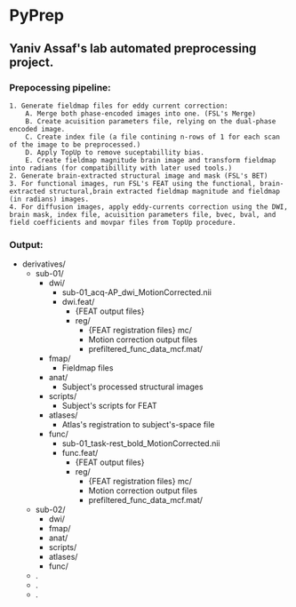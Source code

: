 # PyPrep
## Yaniv Assaf's lab automated preprocessing project.
### Prepocessing pipeline:
```
1. Generate fieldmap files for eddy current correction:
    A. Merge both phase-encoded images into one. (FSL's Merge)
    B. Create acuisition parameters file, relying on the dual-phase encoded image.
    C. Create index file (a file contining n-rows of 1 for each scan of the image to be preprocessed.)
    D. Apply TopUp to remove suceptabillity bias.
    E. Create fieldmap magnitude brain image and transform fieldmap into radians (for compatibillity with later used tools.)
2. Generate brain-extracted structural image and mask (FSL's BET)
3. For functional images, run FSL's FEAT using the functional, brain-extracted structural,brain extracted fieldmap magnitude and fieldmap (in radians) images.
4. For diffusion images, apply eddy-currents correction using the DWI, brain mask, index file, acuisition parameters file, bvec, bval, and field coefficients and movpar files from TopUp procedure.
```

### Output:
* derivatives/
    * sub-01/
        * dwi/
            * sub-01_acq-AP_dwi_MotionCorrected.nii
            * dwi.feat/
                * {FEAT output files}
                * reg/
                    * {FEAT registration files}
                mc/
                    * Motion correction output files
                    * prefiltered_func_data_mcf.mat/
        * fmap/
            * Fieldmap files
        * anat/
            * Subject's processed structural images
        * scripts/
            * Subject's scripts for FEAT
        * atlases/
            * Atlas's registration to subject's-space file
        * func/
            * sub-01_task-rest_bold_MotionCorrected.nii
            * func.feat/
                * {FEAT output files}
                * reg/
                    * {FEAT registration files}
                mc/
                    * Motion correction output files
                    * prefiltered_func_data_mcf.mat/
    * sub-02/
        * dwi/
        * fmap/
        * anat/
        * scripts/
        * atlases/
        * func/
    * .
    * .
    * .
